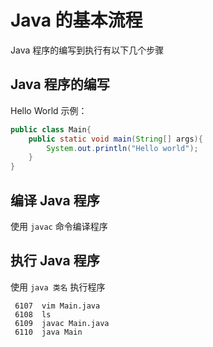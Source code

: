 # Java 的基本流程

Java 程序的编写到执行有以下几个步骤

## Java 程序的编写

Hello World 示例：

```java
public class Main{
	public static void main(String[] args){
		System.out.println("Hello world");
	}
}
```

## 编译 Java 程序

使用 `javac` 命令编译程序

## 执行 Java 程序
使用 `java 类名` 执行程序

```log
 6107  vim Main.java
 6108  ls
 6109  javac Main.java
 6110  java Main
```

